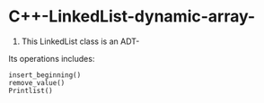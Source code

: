 # C++-LinkedList-dynamic-array-

1) This LinkedList class is an ADT- 

Its operations includes:

    insert_beginning()
    remove_value()
    Printlist()
 
